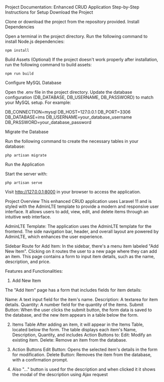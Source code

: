 
Project Documentation: Enhanced CRUD Application
Step-by-Step Instructions for Setup
    Download the Project

Clone or download the project from the repository provided.
Install Dependencies

Open a terminal in the project directory.
Run the following command to install Node.js dependencies:

    npm install

Build Assets (Optional)
If the project doesn't work properly after installation, run the following command to build assets:

    npm run build
Configure MySQL Database

Open the .env file in the project directory.
Update the database configuration (DB_DATABASE, DB_USERNAME, DB_PASSWORD) to match your MySQL setup. For example:

DB_CONNECTION=mysql
DB_HOST=127.0.0.1
DB_PORT=3306
DB_DATABASE=ims
DB_USERNAME=your_database_username
DB_PASSWORD=your_database_password

Migrate the Database

Run the following command to create the necessary tables in your database:

    php artisan migrate

Run the Application

Start the server with:

    php artisan serve

Visit http://127.0.0.1:8000 in your browser to access the application.


Project Overview
This enhanced CRUD application uses Laravel 11 and is styled with the AdminLTE template to provide a modern and responsive user interface. It allows users to add, view, edit, and delete items through an intuitive web interface.



AdminLTE Template: The application uses the AdminLTE template for the frontend. The side navigation bar, header, and overall layout are powered by AdminLTE, which enhances the user experience.

Sidebar Route for Add Item: In the sidebar, there's a menu item labeled "Add New Item". Clicking on it routes the user to a new page where they can add an item. This page contains a form to input item details, such as the name, description, and price.





Features and Functionalities:

1. Add New Item

The "Add Item" page has a form that includes fields for item details:

Name: A text input field for the item's name.
Description: A textarea for item details.
Quantity: A number field for the quantity of the items.
Submit Button: When the user clicks the submit button, the form data is saved to the database, and the new item appears in a table below the form.

2. Items Table
After adding an item, it will appear in the Items Table, located below the form.
The table displays each item's Name, Description, Quantity, and includes Action Buttons to:
Edit: Modify an existing item.
Delete: Remove an item from the database.
3. Action Buttons
Edit Button: Opens the selected item's details in the form for modification.
Delete Button: Removes the item from the database, with a confirmation prompt.

4. Also "..." button is used for the description and when clicked it it shows the modal of the description using Ajax request

